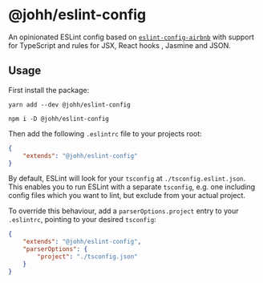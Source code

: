 # @johh/eslint-config

An opinionated ESLint config based on [`eslint-config-airbnb`](https://www.npmjs.com/package/eslint-config-airbnb) with support for TypeScript and rules for JSX, React hooks , Jasmine and JSON.

## Usage

First install the package:

```
yarn add --dev @johh/eslint-config
```

```
npm i -D @johh/eslint-config
```

Then add the following `.eslintrc` file to your projects root:

```json
{
    "extends": "@johh/eslint-config"
}
```

By default, ESLint will look for your `tsconfig` at `./tsconfig.eslint.json`. This enables you to run ESLint with a separate `tsconfig`, e.g. one including config files which you want to lint, but exclude from your actual project. 

To override this behaviour, add a `parserOptions.project` entry to your `.eslintrc`, pointing to your desired `tsconfig`:

```json
{
    "extends": "@johh/eslint-config",
    "parserOptions": {
        "project": "./tsconfig.json"
    }
}
```

